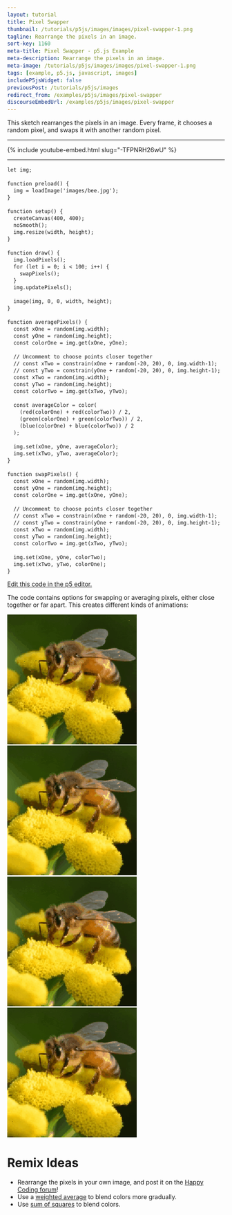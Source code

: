 ```yaml
---
layout: tutorial
title: Pixel Swapper
thumbnail: /tutorials/p5js/images/images/pixel-swapper-1.png
tagline: Rearrange the pixels in an image.
sort-key: 1160
meta-title: Pixel Swapper - p5.js Example
meta-description: Rearrange the pixels in an image.
meta-image: /tutorials/p5js/images/images/pixel-swapper-1.png
tags: [example, p5.js, javascript, images]
includeP5jsWidget: false
previousPost: /tutorials/p5js/images
redirect_from: /examples/p5js/images/pixel-swapper
discourseEmbedUrl: /examples/p5js/images/pixel-swapper
---
```


This sketch rearranges the pixels in an image. Every frame, it chooses a random pixel, and swaps it with another random pixel.

---

{% include youtube-embed.html slug="-TFPNRH26wU" %}

---

```
let img;

function preload() {
  img = loadImage('images/bee.jpg');
}

function setup() {
  createCanvas(400, 400);
  noSmooth();
  img.resize(width, height);
}

function draw() {
  img.loadPixels();
  for (let i = 0; i < 100; i++) {
    swapPixels();
  }
  img.updatePixels();

  image(img, 0, 0, width, height);
}

function averagePixels() {
  const xOne = random(img.width);
  const yOne = random(img.height);
  const colorOne = img.get(xOne, yOne);

  // Uncomment to choose points closer together
  // const xTwo = constrain(xOne + random(-20, 20), 0, img.width-1);
  // const yTwo = constrain(yOne + random(-20, 20), 0, img.height-1);
  const xTwo = random(img.width);
  const yTwo = random(img.height);
  const colorTwo = img.get(xTwo, yTwo);

  const averageColor = color(
    (red(colorOne) + red(colorTwo)) / 2,
    (green(colorOne) + green(colorTwo)) / 2,
    (blue(colorOne) + blue(colorTwo)) / 2
  );

  img.set(xOne, yOne, averageColor);
  img.set(xTwo, yTwo, averageColor);
}

function swapPixels() {
  const xOne = random(img.width);
  const yOne = random(img.height);
  const colorOne = img.get(xOne, yOne);

  // Uncomment to choose points closer together
  // const xTwo = constrain(xOne + random(-20, 20), 0, img.width-1);
  // const yTwo = constrain(yOne + random(-20, 20), 0, img.height-1);
  const xTwo = random(img.width);
  const yTwo = random(img.height);
  const colorTwo = img.get(xTwo, yTwo);

  img.set(xOne, yOne, colorTwo);
  img.set(xTwo, yTwo, colorOne);
}

```

[Edit this code in the p5 editor.](https://editor.p5js.org/KevinWorkman/sketches/jb5gai5AH)

The code contains options for swapping or averaging pixels, either close together or far apart. This creates different kinds of animations:

![swapping far away pixels](/tutorials/p5js/images/images/pixel-swapper-2-swap-global.gif)
![averaging far away pixels](/tutorials/p5js/images/images/pixel-swapper-3-avg-global.gif)
![swapping close pixels](/tutorials/p5js/images/images/pixel-swapper-4-avg-local.gif)
![averaging close pixels](/tutorials/p5js/images/images/pixel-swapper-5-swap-local.gif)

# Remix Ideas

- Rearrange the pixels in your own image, and post it on the [Happy Coding forum](https://forum.happycoding.io)!
- Use a [weighted average](https://en.wikipedia.org/wiki/Weighted_arithmetic_mean) to blend colors more gradually.
- Use [sum of squares](https://sighack.com/post/averaging-rgb-colors-the-right-way) to blend colors.
